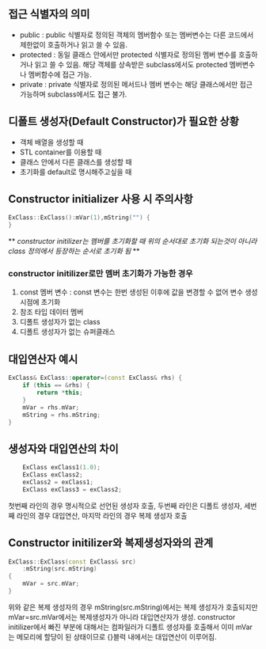 ## 접근 식별자의 의미

* public : public 식별자로 정의된 객체의 멤버함수 또는 멤버변수는 다른 코드에서 제한없이 호출하거나 읽고 쓸 수 있음.
* protected : 동일 클래스 안에서만 protected 식별자로 정의된 멤버 변수를 호출하거나 읽고 쓸 수 있음. 해당 객체를 상속받은 subclass에서도 protected 멤버변수나 멤버함수에 접근 가능.
* private : private 식별자로 정의된 메서드나 멤버 변수는 해당 클래스에서만 접근 가능하며 subclass에서도 접근 불가.

## 디폴트 생성자(Default Constructor)가 필요한 상황

* 객체 배열을 생성할 때
* STL container를 이용할 때
* 클래스 안에서 다른 클래스를 생성할 때
* 초기화를 default로 명시해주고싶을 때

## Constructor initializer 사용 시 주의사항

```cpp
ExClass::ExClass():mVar(1),mString("") {
}
```
** *constructor initilizer는 멤버를 초기화할 때 위의 순서대로 초기화 되는것이 아니라 class 정의에서 등장하는 순서로 초기화 됨* **

### constructor initilizer로만 멤버 초기화가 가능한 경우
1. const 멤버 변수 : const 변수는 한번 생성된 이후에 값을 변경할 수 없어 변수 생성시점에 초기화
2. 참조 타입 데이터 멤버
3. 디폴트 생성자가 없는 class
4. 디폴트 생성자가 없는 슈퍼클래스

## 대입연산자 예시
```cpp
ExClass& ExClass::operator=(const ExClass& rhs) {
	if (this == &rhs) {
    	return *this;
    }
    mVar = rhs.mVar;
    mString = rhs.mString;
}
```

## 생성자와 대입연산의 차이
```cpp
	ExClass exClass1(1.0);
    ExClass exClass2;
    exClass2 = exClass1;
    ExClass exClass3 = exClass2;
```
첫번째 라인의 경우 명시적으로 선언된 생성자 호출, 두번째 라인은 디폴트 생성자, 세번째 라인의 경우 대입연산, 마지막 라인의 경우 복제 생성자 호출

## Constructor initilizer와 복제생성자와의 관계
```cpp
ExClass::ExClass(const ExClass& src) 
	:mString(src.mString)
{
	mVar = src.mVar;
}
```
위와 같은 복제 생성자의 경우 mString(src.mString)에서는 복제 생성자가 호출되지만 mVar=src.mVar에서는 복제생성자가 아니라 대입연산자가 생성. constructor initilizer에서 빠진 부분에 대해서는 컴파일러가 디폴트 생성자를 호출해서 이미 mVar는 메모리에 할당이 된 상태이므로 {}블럭 내에서는 대입연산이 이루어짐.